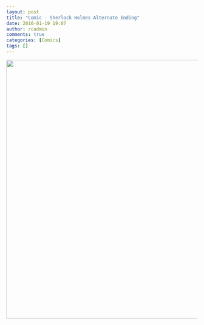 ```yaml
---
layout: post
title: "Comic - Sherlock Holmes Alternate Ending"
date: 2010-01-19 19:07
author: rcadmin
comments: true
categories: [Comics]
tags: []
---
```

<a href="http://bitsmack.com/wp/2010/01/19/comic-sherlock…ternate-ending/"><img src="http://bitsmack.com/wp/wp-content/uploads/2010/01/20100119.jpg" alt="" title="I think he should have used his Sherlock bullet time thinking to get out of this one." width="680" height="680" class="alignnone size-full wp-image-1885" /></a>
